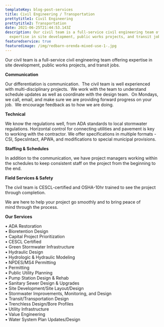 ```yaml
---
templateKey: blog-post-services
title: Civil Engineering / Transportation
prettytitle1: Civil Engineering
prettytitle2: Transportation
date: 2021-06-25T21:44:53.143Z
description: Our civil team is a full-service civil engineering team offering
  expertise in site development, public works projects, and transit jobs.
featuredservice: true
featuredimage: /img/redbarn-orenda-mixed-use-1-.jpg
---
```

Our civil team is a full-service civil engineering team offering expertise in site development, public works projects, and transit jobs.

**Communication**

Our differentiation is communication.  The civil team is well experienced with multi-disciplinary projects.  We work with the team to understand schedule updates as well as coordinate with the design team.  On Mondays, we call, email, and make sure we are providing forward progress on your job.  We encourage feedback as to how we are doing.

**​Technical**

We know the regulations well, from ADA standards to local stormwater regulations. Horizontal control for connecting utilities and pavement is key to working with the contractor. We offer specifications in multiple formats - CSI, SpecsIntact, APWA, and modifications to special municipal provisions.

**​Staffing & Schedules**

In addition to the communication, we have project managers working within the schedules to keep consistent staff on the project from the beginning to the end.

**Field Services & Safety**

The civil team is CESCL-certified and OSHA-10hr trained to see the project through completion.

We are here to help your project go smoothly and to bring peace of mind through the process.

<!--EndFragment-->

**Our Services**

• ADA Restoration  
• Bioretention Design  
• Capital Project Prioritization  
• CESCL Certified  
• Green Stormwater Infrastructure  
• Hydraulic Design  
• Hydrologic & Hydraulic Modeling  
• NPDES/MS4 Permitting  
• Permitting  
• Public Utility Planning  
• Pump Station Design & Rehab  
• Sanitary Sewer Design & Upgrades  
• Site Development/Site Layout/Design  
• Stormwater Improvements, Monitoring, and Design  
• Transit/Transportation Design  
• Trenchless Design/Bore Profiles  
• Utility Infrastructure  
• Value Engineering  
• Water System Plan Updates/Design